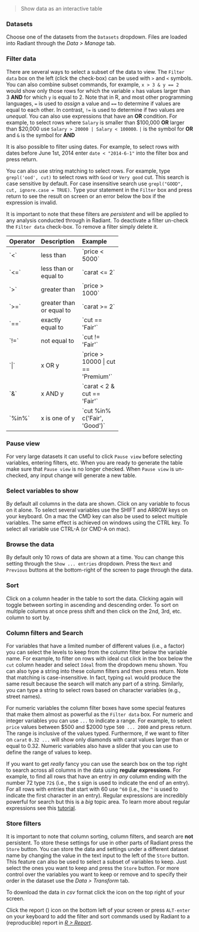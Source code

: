 > Show data as an interactive table

### Datasets

Choose one of the datasets from the `Datasets` dropdown. Files are loaded into Radiant through the _Data > Manage_ tab.

### Filter data

There are several ways to select a subset of the data to view. The `Filter data` box on the left (click the check-box) can be used with `>` and `<` symbols. You can also combine subset commands, for example, `x > 3 & y == 2` would show only those rows for which the variable `x` has values larger than 3 **AND** for which `y` is equal to 2. Note that in R, and most other programming languages, `=` is used to _assign_ a value and `==` to determine if values are equal to each other. In contrast, `!=` is used to determine if two values are _unequal_. You can also use expressions that have an **OR** condition. For example, to select rows where `Salary` is smaller than \$100,000 **OR** larger than \$20,000 use `Salary > 20000 | Salary < 100000`. `|` is the symbol for **OR** and `&` is the symbol for **AND**

It is also possible to filter using dates. For example, to select rows with dates before June 1st, 2014 enter `date < "2014-6-1"` into the filter box and press return.

You can also use string matching to select rows. For example, type `grepl('ood', cut)` to select rows with `Good` or `Very good` cut. This search is case sensitive by default. For case insensitive search use `grepl("GOOD", cut, ignore.case = TRUE)`. Type your statement in the `Filter`  box and press return to see the result on screen or an error below the box if the expression is invalid.

It is important to note that these filters are _persistent_ and will be applied to any analysis conducted through in Radiant. To deactivate a filter un-check the `Filter data` check-box. To remove a filter simply delete it.


<table class='table table-condensed table-hover' style='width:60%;'>
 <thead>
  <tr>
   <th style="text-align:left;"> Operator </th>
   <th style="text-align:left;"> Description </th>
   <th style="text-align:left;"> Example </th>
  </tr>
 </thead>
<tbody>
  <tr>
   <td style="text-align:left;"> `<` </td>
   <td style="text-align:left;"> less than </td>
   <td style="text-align:left;"> `price < 5000` </td>
  </tr>
  <tr>
   <td style="text-align:left;"> `<=` </td>
   <td style="text-align:left;"> less than or equal to </td>
   <td style="text-align:left;"> `carat <= 2` </td>
  </tr>
  <tr>
   <td style="text-align:left;"> `>` </td>
   <td style="text-align:left;"> greater than </td>
   <td style="text-align:left;"> `price > 1000` </td>
  </tr>
  <tr>
   <td style="text-align:left;"> `>=` </td>
   <td style="text-align:left;"> greater than or equal to </td>
   <td style="text-align:left;"> `carat >= 2` </td>
  </tr>
  <tr>
   <td style="text-align:left;"> `==` </td>
   <td style="text-align:left;"> exactly equal to </td>
   <td style="text-align:left;"> `cut == 'Fair'` </td>
  </tr>
  <tr>
   <td style="text-align:left;"> `!=` </td>
   <td style="text-align:left;"> not equal to </td>
   <td style="text-align:left;"> `cut != 'Fair'` </td>
  </tr>
  <tr>
   <td style="text-align:left;"> `|` </td>
   <td style="text-align:left;"> x OR y </td>
   <td style="text-align:left;"> `price > 10000 | cut == 'Premium'` </td>
  </tr>
  <tr>
   <td style="text-align:left;"> `&` </td>
   <td style="text-align:left;"> x AND y </td>
   <td style="text-align:left;"> `carat < 2 & cut == 'Fair'` </td>
  </tr>
  <tr>
   <td style="text-align:left;"> `%in%` </td>
   <td style="text-align:left;"> x is one of y </td>
   <td style="text-align:left;"> `cut %in% c('Fair', 'Good')` </td>
  </tr>
</tbody>
</table>

### Pause view

For very large datasets it can useful to click `Pause view` before selecting variables, entering filters, etc. When you are ready to generate the table make sure that `Pause view` is no longer checked. When `Pause view` is un-checked, any input change will generate a new table.

### Select variables to show

By default all columns in the data are shown. Click on any variable to focus on it alone. To select several variables use the SHIFT and ARROW keys on your keyboard. On a mac the CMD key can also be used to select multiple variables. The same effect is achieved on windows using the CTRL key. To select all variable use CTRL-A (or CMD-A on mac).

### Browse the data

By default only 10 rows of data are shown at a time. You can change this setting through the `Show ... entries` dropdown. Press the `Next` and `Previous` buttons at the bottom-right of the screen to page through the data.

### Sort

Click on a column header in the table to sort the data. Clicking again will toggle between sorting in ascending and descending order. To sort on multiple columns at once press shift and then click on the 2nd, 3rd, etc. column to sort by.

### Column filters and Search

For variables that have a limited number of different values (i.e., a factor) you can select the levels to keep from the column filter below the variable name. For example, to filter on rows with ideal cut click in the box below the `cut` column header and select `Ideal` from the dropdown menu shown. You can also type a string into these column filters and then press return. Note that matching is case-insensitive. In fact, typing `eal` would produce the same result because the search will match any part of a string. Similarly, you can type a string to select rows based on character variables (e.g., street names).

For numeric variables the column filter boxes have some special features that make them almost as powerful as the `Filter data` box. For numeric and integer variables you can use `...` to indicate a range. For example, to select `price` values between \$500 and \$2000 type `500 ... 2000` and press return. The range is inclusive of the values typed. Furthermore, if we want to filter on `carat` `0.32 ...` will show only diamonds with carat values larger than or equal to 0.32. Numeric variables also have a slider that you can use to define the range of values to keep.

If you want to get _really_ fancy you can use the search box on the top right to search across all columns in the data using **regular expressions**. For example, to find all rows that have an entry in _any_ column ending with the number 72 type `72$` (i.e., the `$` sign is used to indicate the end of an entry). For all rows with entries that start with 60 use `^60` (i.e., the `^` is used to indicate the first character in an entry). Regular expressions are incredibly powerful for search but this is a _big_ topic area. To learn more about regular expressions see this <a href="http://www.regular-expressions.info/tutorial.html" target="_blank">tutorial</a>.


### Store filters

It is important to note that column sorting, column filters, and search are **not** persistent. To store these settings for use in other parts of Radiant press the `Store` button. You can store the data and settings under a different dataset name by changing the value in the text input to the left of the `Store` button. This feature can also be used to select a subset of variables to keep. Just select the ones you want to keep and press the `Store` button. For more control over the variables you want to keep or remove and to specify their order in the dataset use the _Data > Transform_ tab.

To download the data in _csv_ format click the <i title='Download' class='fa fa-download'></i> icon on the top right of your screen.

Click the report (<i title='Report results' class='fa fa-edit'></i>) icon on the bottom left of your screen or press `ALT-enter` on your keyboard to add the filter and sort commands used by Radiant to a (reproducible) report in <a href="https://radiant-rstats.github.io/docs/data/report.html" target="_blank">_R > Report_</a>.
